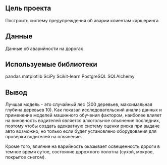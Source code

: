 ## Цель проекта
Построить систему предупреждения об аварии клиентам каршеринга

## Данные
Данные об аварийности на дорогах

## Используемые библиотеки
pandas matplotlib SciPy Scikit-learn PostgreSQL SQLAlchemy

## Вывод
Лучшая модель - это случайный лес (300 деревьев, максимальная глубина деревьев 10). Как показал исследовательский анализ данных и применение моделей машинного обучения фактором, наиболее влияет на виновность водителей является алкогольное опьянение последних, поэтому чтобы создать адекватную систему оценки риска при выдаче авто возможно, но только если будет установлено оборудования для проверки водителей на опьянение.  

Кроме того, влияние на варийность оказывает освещенность дороги в темное время сутое, состояние дорожного полотна (сухой, мокрое, покрытое снегом).